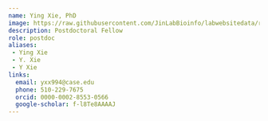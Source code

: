 ```yaml
---
name: Ying Xie, PhD
image: https://raw.githubusercontent.com/JinLabBioinfo/labwebsitedata/refs/heads/main/image_members/ying-xie.jpg
description: Postdoctoral Fellow
role: postdoc
aliases:
 - Ying Xie
 - Y. Xie
 - Y Xie
links:
  email: yxx994@case.edu
  phone: 510-229-7675
  orcid: 0000-0002-8553-0566
  google-scholar: f-l8Te8AAAAJ
---
```

